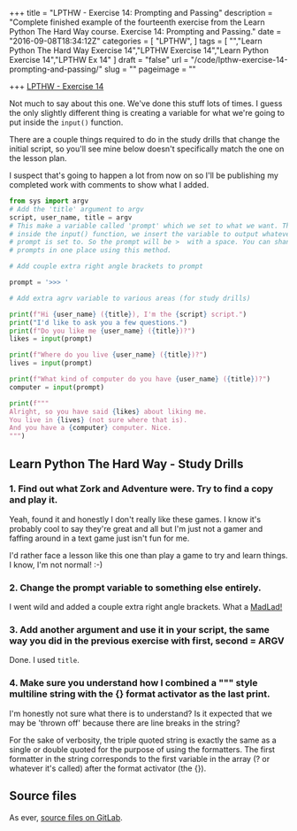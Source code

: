 +++
title = "LPTHW - Exercise 14: Prompting and Passing"
description = "Complete finished example of the fourteenth exercise from the Learn Python The Hard Way course. Exercise 14: Prompting and Passing."
date = "2016-09-08T18:34:12Z"
categories = [
  "LPTHW",
]
tags = [
  "","Learn Python The Hard Way Exercise 14","LPTHW Exercise 14","Learn Python Exercise 14","LPTHW Ex 14"
]
draft = "false"
url = "/code/lpthw-exercise-14-prompting-and-passing/"
slug = ""
pageimage = ""

+++
[LPTHW - Exercise 14](http://learnpythonthehardway.org/book/ex14.html)

Not much to say about this one. We've done this stuff lots of times. I guess the only slightly different thing is creating a variable for what we're going to put inside the `input()` function.

There are a couple things required to do in the study drills that change the initial script, so you'll see mine below doesn't specifically match the one on the lesson plan. 

I suspect that's going to happen a lot from now on so I'll be publishing my completed work with comments to show what I added.

```python
from sys import argv
# Add the 'title' argument to argv
script, user_name, title = argv
# This make a variable called 'prompt' which we set to what we want. Then, when
# inside the input() function, we insert the variable to output whatever 
# prompt is set to. So the prompt will be >  with a space. You can shange all 
# prompts in one place using this method. 

# Add couple extra right angle brackets to prompt

prompt = '>>> '

# Add extra agrv variable to various areas (for study drills)

print(f"Hi {user_name} ({title}), I'm the {script} script.")
print("I'd like to ask you a few questions.")
print(f"Do you like me {user_name} ({title})?")
likes = input(prompt)

print(f"Where do you live {user_name} ({title})?")
lives = input(prompt)

print(f"What kind of computer do you have {user_name} ({title})?")
computer = input(prompt)

print(f"""
Alright, so you have said {likes} about liking me.
You live in {lives} (not sure where that is).
And you have a {computer} computer. Nice.
""")
```

## Learn Python The Hard Way - Study Drills

### 1. Find out what Zork and Adventure were. Try to find a copy and play it.

Yeah, found it and honestly I don't really like these games. I know it's probably cool to say they're great and all but I'm just not a gamer and faffing around in a text game just isn't fun for me.

I'd rather face a lesson like this one than play a game to try and learn things. I know, I'm not normal! :-)

### 2. Change the prompt variable to something else entirely.

I went wild and added a couple extra right angle brackets. What a [MadLad!](https://www.reddit.com/r/madlads)

### 3. Add another argument and use it in your script, the same way you did in the previous exercise with first, second = ARGV

Done. I used `title`.

### 4. Make sure you understand how I combined a """ style multiline string with the {} format activator as the last print.

I'm honestly not sure what there is to understand? Is it expected that we may be 'thrown off' because there are line breaks in the string? 

For the sake of verbosity, the triple quoted string is exactly the same as a single or double quoted for the purpose of using the formatters. The first formatter in the string corresponds to the first variable in the array (? or whatever it's called) after the format activator (the {}).

## Source files

As ever, [source files on GitLab](https://gitlab.com/josharcher/LPTHW).
